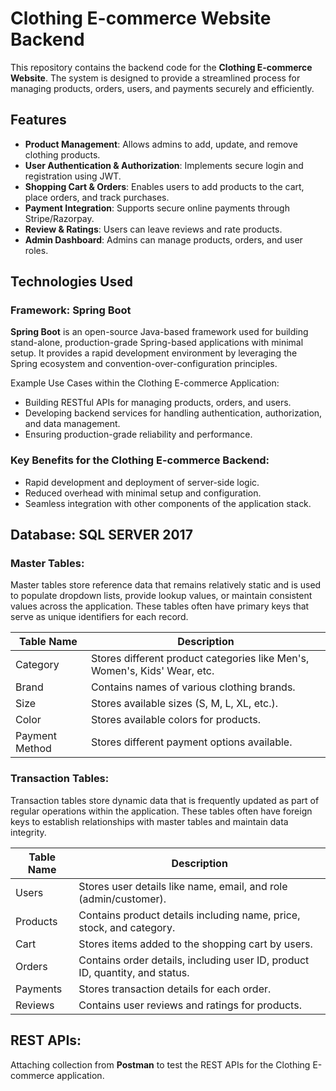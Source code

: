 # Clothing E-commerce Website Backend

This repository contains the backend code for the **Clothing E-commerce Website**. The system is designed to provide a streamlined process for managing products, orders, users, and payments securely and efficiently.

## Features
- **Product Management**: Allows admins to add, update, and remove clothing products.
- **User Authentication & Authorization**: Implements secure login and registration using JWT.
- **Shopping Cart & Orders**: Enables users to add products to the cart, place orders, and track purchases.
- **Payment Integration**: Supports secure online payments through Stripe/Razorpay.
- **Review & Ratings**: Users can leave reviews and rate products.
- **Admin Dashboard**: Admins can manage products, orders, and user roles.

## Technologies Used

### **Framework: Spring Boot**
**Spring Boot** is an open-source Java-based framework used for building stand-alone, production-grade Spring-based applications with minimal setup. It provides a rapid development environment by leveraging the Spring ecosystem and convention-over-configuration principles.

Example Use Cases within the Clothing E-commerce Application:

- Building RESTful APIs for managing products, orders, and users.
- Developing backend services for handling authentication, authorization, and data management.
- Ensuring production-grade reliability and performance.

### **Key Benefits for the Clothing E-commerce Backend:**
- Rapid development and deployment of server-side logic.
- Reduced overhead with minimal setup and configuration.
- Seamless integration with other components of the application stack.

## **Database: SQL SERVER 2017**

### **Master Tables:**
Master tables store reference data that remains relatively static and is used to populate dropdown lists, provide lookup values, or maintain consistent values across the application. These tables often have primary keys that serve as unique identifiers for each record.

| Table Name  | Description  |
|-------------|-------------|
| Category    | Stores different product categories like Men's, Women's, Kids' Wear, etc. |
| Brand       | Contains names of various clothing brands. |
| Size        | Stores available sizes (S, M, L, XL, etc.). |
| Color       | Stores available colors for products. |
| Payment Method | Stores different payment options available. |

### **Transaction Tables:**
Transaction tables store dynamic data that is frequently updated as part of regular operations within the application. These tables often have foreign keys to establish relationships with master tables and maintain data integrity.

| Table Name  | Description  |
|-------------|-------------|
| Users       | Stores user details like name, email, and role (admin/customer). |
| Products    | Contains product details including name, price, stock, and category. |
| Cart        | Stores items added to the shopping cart by users. |
| Orders      | Contains order details, including user ID, product ID, quantity, and status. |
| Payments    | Stores transaction details for each order. |
| Reviews     | Contains user reviews and ratings for products. |

## **REST APIs:**
Attaching collection from **Postman** to test the REST APIs for the Clothing E-commerce application.

